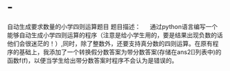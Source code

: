 # -
自动生成要求数量的小学四则运算题目
题目描述：
　
 通过python语言编写一个能够自动生成小学四则运算的程序（注意是给小学生用的，要是结果出现负数的话他们会很迷茫的！）,同时，除了整数外，还要支持真分数的四则运算。在原有程序的基础上，我添加了一个转换假分数答案为带分数答案(存储在ans2[]列表中)的函数f(f)，以便当学生给出带分数答案时程序不会认为是错误的。
